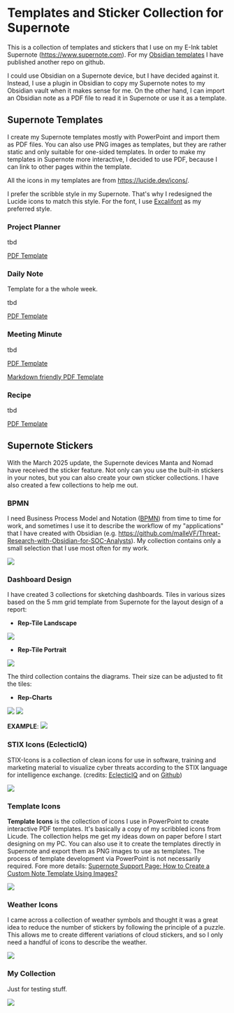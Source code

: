 # Templates and Sticker Collection for Supernote
 
This is a collection of templates and stickers that I use on my E-Ink tablet Supernote (https://www.supernote.com).
For my [Obsidian templates](https://github.com/malleVF/Obsidian-Templates) I have published another repo on github.

I could use Obsidian on a Supernote device, but I have decided against it. Instead, I use a plugin in Obsidian to copy my Supernote notes to my Obsidian vault when it makes sense for me. On the other hand, I can import an Obsidian note as a PDF file to read it in Supernote or use it as a template. 
 
## Supernote Templates

I create my Supernote templates mostly with PowerPoint and import them as PDF files. You can also use PNG images as templates, but they are rather static and only suitable for one-sided templates. In order to make my templates in Supernote more interactive, I decided to use PDF, because I can link to other pages within the template.

All the icons in my templates are from https://lucide.dev/icons/. 

I prefer the scribble style in my Supernote. That's why I redesigned the Lucide icons to match this style. For the font, I use [Excalifont](https://plus.excalidraw.com/excalifont) as my preferred style.

### Project Planner

tbd

[PDF Template](https://github.com/malleVF/Supernote-Templates/blob/main/Files/Templates/Project%20Planner_EN_V1.pdf)

### Daily Note

Template for a the whole week.

tbd

[PDF Template](https://github.com/malleVF/Supernote-Templates/blob/main/Files/Templates/Daily-Note_EN_V1.pdf)


### Meeting Minute

tbd

[PDF Template](https://github.com/malleVF/Supernote-Templates/blob/main/Files/Templates/Meeting_EN_v1.pdf)

[Markdown friendly PDF Template](https://github.com/malleVF/Supernote-Templates/blob/main/Files/Templates/Meeting_Minute_EN_MD_v1.pdf)

### Recipe

tbd

[PDF Template](https://github.com/malleVF/Supernote-Templates/blob/main/Files/Templates/Recipe_EN_V1.pdf)

## Supernote Stickers
With the March 2025 update, the Supernote devices Manta and Nomad have received the sticker feature. Not only can you use the built-in stickers in your notes, but you can also create your own sticker collections. I have also created a few collections to help me out.

### BPMN
I need Business Process Model and Notation ([BPMN](https://www.omg.org/spec/BPMN/2.0.2/PDF)) from time to time for work, and sometimes I use it to describe the workflow of my "applications" that I have created with Obsidian (e.g. https://github.com/malleVF/Threat-Research-with-Obsidian-for-SOC-Analysts). My collection contains only a small selection that I use most often for my work.

![](https://github.com/malleVF/Supernote-Templates/blob/main/Images/BPMN.png)

### Dashboard Design
I have created 3 collections for sketching dashboards.
Tiles in various sizes based on the 5 mm grid template from Supernote for the layout design of a report:

- **Rep-Tile Landscape**

![](https://github.com/malleVF/Supernote-Templates/blob/main/Images/Dashboard_Tiles_Landscape.png)

- **Rep-Tile Portrait**

![](https://github.com/malleVF/Supernote-Templates/blob/main/Images/Dashboard_Tiles_Portrait_grid-view.png)

The third collection contains the diagrams. Their size can be adjusted to fit the tiles:
- **Rep-Charts**

![](https://github.com/malleVF/Supernote-Templates/blob/main/Images/Dashboard_Content_1.png)
![](https://github.com/malleVF/Supernote-Templates/blob/main/Images/Dashboard_Content_2.png)

**EXAMPLE**:
![](https://github.com/malleVF/Supernote-Templates/blob/main/Images/Dashboard_Example_Cyber-Risk-Report.png)

### STIX Icons (EclecticIQ)
STIX-Icons is a collection of clean icons for use in software, training and marketing material to visualize cyber threats according to the STIX language for intelligence exchange. (credits: [EclecticIQ](https://blog.eclecticiq.com/our-journey-to-support-stix-2.1) and on [Github](https://github.com/eclecticiq/stix-icons))

![](https://github.com/malleVF/Supernote-Templates/blob/main/Images/STIX_Icons.png)

### Template Icons
**Template Icons** is the collection of icons I use in PowerPoint to create interactive PDF templates. It's basically a copy of my scribbled icons from Licude. The collection helps me get my ideas down on paper before I start designing on my PC. 
You can also use it to create the templates directly in Supernote and export them as PNG images to use as templates. The process of template development via PowerPoint is not necessarily required. Fore more details: [Supernote Support Page: How to Create a Custom Note Template Using Images?](https://support.supernote.com/en_US/faq/how-to-create-a-custom-note-template)

![](https://github.com/malleVF/Supernote-Templates/blob/main/Images/Template_Icons.png)

### Weather Icons
I came across a collection of weather symbols and thought it was a great idea to reduce the number of stickers by following the principle of a puzzle. This allows me to create different variations of cloud stickers, and so I only need a handful of icons to describe the weather.

![](https://github.com/malleVF/Supernote-Templates/blob/main/Images/Weather_Icons.png)

### My Collection
Just for testing stuff.

![](https://github.com/malleVF/Supernote-Templates/blob/main/Images/My_Collection.png)
